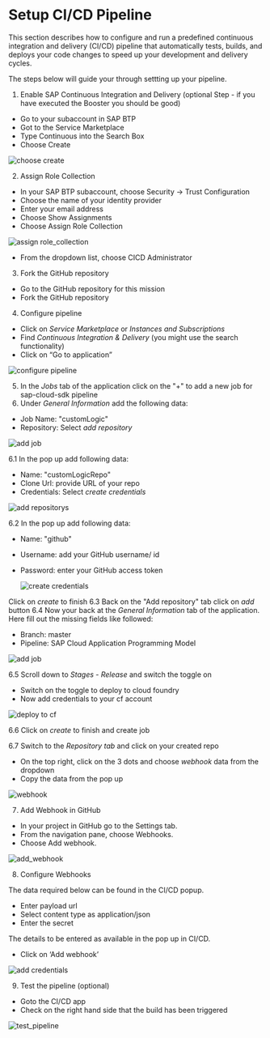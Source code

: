 # Setup CI/CD Pipeline

This section describes how to configure and run a predefined continuous integration and delivery (CI/CD) pipeline that automatically tests, builds, and deploys your code changes to speed up your development and delivery cycles.

The steps below will guide your through settting up your pipeline.

1. Enable SAP Continuous Integration and Delivery (optional Step - if you have executed the Booster you should be good)
- Go to your subaccount in SAP BTP
- Got to the Service Marketplace
- Type Continuous into the Search Box
- Choose Create

 ![choose create](./images/cicd1-1.png)

2. Assign Role Collection

- In your SAP BTP subaccount, choose Security -> Trust Configuration
- Choose the name of your identity provider
- Enter your email address
- Choose Show Assignments
- Choose Assign Role Collection

 ![assign role_collection](./images/cicd1-2.png)

- From the dropdown list, choose CICD Administrator

3. Fork the GitHub repository

- Go to the GitHub repository for this mission 
- Fork the GitHub repository


4. Configure pipeline

- Click on *Service Marketplace* or *Instances and Subscriptions*
- Find *Continuous Integration & Delivery* (you might use the search functionality)
- Click on “Go to application”

 ![configure pipeline](./images/cicd2.png)
 
 
 5. In the *Jobs* tab of the application click on the "+" to add a new job for sap-cloud-sdk pipeline
 6. Under *General Information* add the following data:
 - Job Name: "customLogic"
 - Repository: Select *add repository*
 
  ![add job](./images/ci-cd-1.png)

 6.1 In the pop up add following data:
 - Name: "customLogicRepo"
 - Clone Url: provide URL of your repo
 - Credentials: Select *create credentials*
 
  ![add repositorys](./images/ci-cd-2.png)
 
 6.2 In the pop up add following data:
 - Name: "github"
 - Username: add your GitHub username/ id
 - Password: enter your GitHub access token 
 
   ![create credentials](./images/ci-cd-3.png)
 
  Click on *create* to finish
  6.3 Back on the "Add repository" tab click on *add* button
  6.4 Now your back at the *General Information* tab of the application. Here fill out the missing fields like followed:
  - Branch: master
  - Pipeline: SAP Cloud Application Programming Model
  
 ![add job](./images/ci-cd-4.png)
  
  6.5 Scroll down to *Stages* - *Release* and switch the toggle on
  - Switch on the toggle to deploy to cloud foundry
  - Now add credentials to your cf account
 
  ![deploy to cf](./images/ci-cd-5.png)
   
  6.6 Click on *create* to finish and create job
  
  6.7 Switch to the *Repository tab* and click on your created repo
  - On the top right, click on the 3 dots and choose *webhook* data from the dropdown
  - Copy the data from the pop up
  
![webhook](./images/ci-cd-6.png)

7. Add Webhook in GitHub

- In your project in GitHub go to the Settings tab.
- From the navigation pane, choose Webhooks.
- Choose Add webhook.

 ![add_webhook](./images/cicd6-3.png)

8. Configure Webhooks

The data required below can be found in the CI/CD popup.

- Enter payload url
- Select content type as application/json
- Enter the secret

The details to be entered as available in the pop up in CI/CD.

- Click on ‘Add webhook’

 ![add credentials](./images/cicd6-4.png)
 
9. Test the pipeline (optional)
 
 - Goto the CI/CD app 
 - Check on the right hand side that the build has been triggered
 
  ![test_pipeline](./images/cicd6-5.png)
 

 

